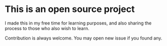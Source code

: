 # This is an open source project

I made this in my free time for learning purposes, and also sharing the process to those who also wish to learn.

Contribution is always welcome. You may open new issue if you found any.
